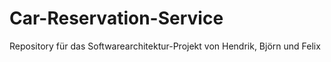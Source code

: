 # Car-Reservation-Service
Repository für das Softwarearchitektur-Projekt von Hendrik, Björn und Felix
